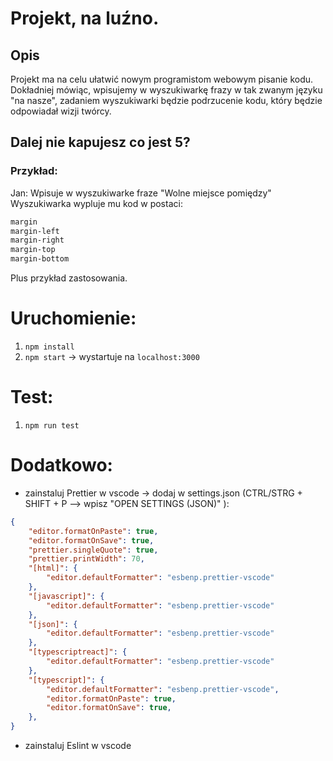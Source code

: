# Projekt, na luźno.

## Opis
Projekt ma na celu ułatwić nowym programistom webowym pisanie kodu.
Dokładniej mówiąc, wpisujemy w wyszukiwarkę frazy w tak zwanym języku "na nasze", zadaniem wyszukiwarki będzie podrzucenie kodu, który będzie odpowiadał wizji twórcy.

## Dalej nie kapujesz co jest 5?
### Przykład:
Jan: Wpisuje w wyszukiwarke fraze "Wolne miejsce pomiędzy"
Wyszukiwarka wypluje mu kod w postaci:
```css
margin
margin-left
margin-right
margin-top
margin-bottom
```
Plus przykład zastosowania.

# Uruchomienie:
1. `npm install`
2. `npm start` -> wystartuje na `localhost:3000`

# Test:
1. `npm run test`

# Dodatkowo:
- zainstaluj Prettier w vscode -> dodaj w settings.json (CTRL/STRG + SHIFT + P --> wpisz "OPEN SETTINGS (JSON)" ):
```json
{
    "editor.formatOnPaste": true,
    "editor.formatOnSave": true,
    "prettier.singleQuote": true,
    "prettier.printWidth": 70,
    "[html]": {
        "editor.defaultFormatter": "esbenp.prettier-vscode"
    },
    "[javascript]": {
        "editor.defaultFormatter": "esbenp.prettier-vscode"
    },
    "[json]": {
        "editor.defaultFormatter": "esbenp.prettier-vscode"
    },
    "[typescriptreact]": {
        "editor.defaultFormatter": "esbenp.prettier-vscode"
    },
    "[typescript]": {
        "editor.defaultFormatter": "esbenp.prettier-vscode",
        "editor.formatOnPaste": true,
        "editor.formatOnSave": true,
    },
}
```
- zainstaluj Eslint w vscode
